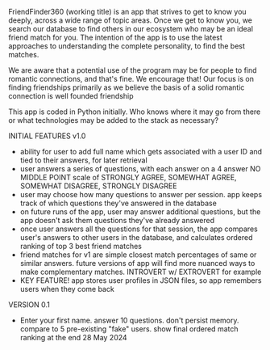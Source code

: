 FriendFinder360 (working title) is an app that strives to get to know you deeply, across a wide range of topic areas.
Once we get to know you, we search our database to find others in our ecosystem who may be an ideal friend match for you.
The intention of the app is to use the latest approaches to understanding the complete personality, to find the best matches.

We are aware that a potential use of the program may be for people to find romantic connections, and that's fine. We encourage that!
Our focus is on finding friendships primarily as we believe the basis of a solid romantic connection is well founded friendship

This app is coded in Python initially. Who knows where it may go from there or what technologies may be added to the stack as necessary?

INITIAL FEATURES v1.0
- ability for user to add full name which gets associated with a user ID and tied to their answers, for later retrieval
- user answers a series of questions, with each answer on a 4 answer NO MIDDLE POINT scale of STRONGLY AGREE, SOMEWHAT AGREE, SOMEWHAT DISAGREE, STRONGLY DISAGREE
- user may choose how many questions to answer per session. app keeps track of which questions they've answered in the database
- on future runs of the app, user may answer additional questions, but the app doesn't ask them questions they've already answered
- once user answers all the questions for that session, the app compares user's answers to other users in the database, and calculates ordered ranking of top 3 best friend matches
- friend matches for v1 are simple closest match percentages of same or similar answers. future versions of app will find more nuanced ways to make complementary matches. INTROVERT w/ EXTROVERT for example
- KEY FEATURE! app stores user profiles in JSON files, so app remembers users when they come back

VERSION 0.1
- Enter your first name. answer 10 questions. don't persist memory. compare to 5 pre-existing "fake" users. show final ordered match ranking at the end 28 May 2024